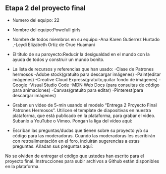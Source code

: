 ## Etapa 2 del proyecto final

- Numero del equipo: 22
- Nombre del equipo:Powefull  girls
- Nombre de todos miembros en su equipo:-Ana Karen Gutierrez  Hurtado ,-Leydi Elizabeth Ortiz de Orue Huamani
- El título de su paroyecto:Reducir la desigualdad en el mundo con la ayuda de todos  y construir un mundo bonito.
- La lista de recursos y referencias que han usado:
-Clase de Patrones hermosos
-Adobe stock(gratuito para descargar imágenes)
-Paint(editar imágenes)
-Creative Cloud Express(gratuito,quitar fondo de imágenes)
-Google
-Visual Studio Code
-MDN Web Docs (para consultas de código para animaciones)
-Canvas(gratuito para editar)
-Pinterest(para descargar imágenes)

- Graben un video de 5-min usando el modelo “Entrega 2 Proyecto Final Patrones Hermosos”. Utilicen el template de diapositivas en nuestra plataforma, que está publicado en la plataforma, para grabar el video. Subanlo a YouTube o Vimeo. Pongan la liga del vídeo aquí: 
- Escriban las preguntas/dudas que tienen sobre su proyecto y/o su código para las moderadoras. Cuando las moderadoras les escribirán con retroalimentación en el foro, incluirán sugerencias a estas preguntas. Añadan sus preguntas aquí:

No se olviden de entregar el código que ustedes han escrito para el proyecto final. Instrucciones para subir archivos a Github están disponibles en la plataforma.
